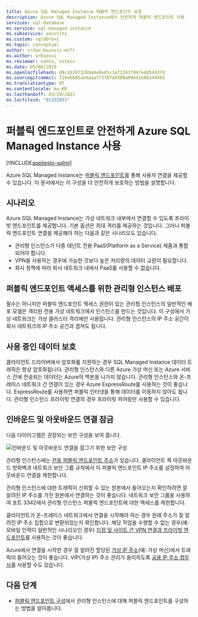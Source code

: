 ```yaml
---
title: Azure SQL Managed Instance 퍼블릭 엔드포인트 보호
description: Azure SQL Managed Instance에서 안전하게 퍼블릭 엔드포인트 사용
services: sql-database
ms.service: sql-managed-instance
ms.subservice: security
ms.custom: sqldbrb=1
ms.topic: conceptual
author: srdan-bozovic-msft
ms.author: srbozovi
ms.reviewer: vanto, sstein
ms.date: 05/08/2019
ms.openlocfilehash: d9c1828732b9a4e0e85c3af2263f097edd54437d
ms.sourcegitcommit: f28ebb95ae9aaaff3f87d8388a09b41e0b3445b5
ms.translationtype: HT
ms.contentlocale: ko-KR
ms.lasthandoff: 03/29/2021
ms.locfileid: "91332851"
---
```

# <a name="use-azure-sql-managed-instance-securely-with-public-endpoints"></a>퍼블릭 엔드포인트로 안전하게 Azure SQL Managed Instance 사용
[!INCLUDE[appliesto-sqlmi](../includes/appliesto-sqlmi.md)]

Azure SQL Managed Instance는 [퍼블릭 엔드포인트](../../virtual-network/virtual-network-service-endpoints-overview.md)를 통해 사용자 연결을 제공할 수 있습니다. 이 문서에서는 이 구성을 더 안전하게 보호하는 방법을 설명합니다.

## <a name="scenarios"></a>시나리오

Azure SQL Managed Instance는 가상 네트워크 내부에서 연결할 수 있도록 프라이빗 엔드포인트를 제공합니다. 기본 옵션은 최대 격리를 제공하는 것입니다. 그러나 퍼블릭 엔드포인트 연결을 제공해야 하는 다음과 같은 시나리오도 있습니다.

- 관리형 인스턴스가 다중 테넌트 전용 PaaS(Platform as a Service) 제품과 통합되어야 합니다.
- VPN을 사용하는 경우에 가능한 것보다 높은 처리량의 데이터 교환이 필요합니다.
- 회사 정책에 따라 회사 네트워크 내에서 PaaS를 사용할 수 없습니다.

## <a name="deploy-a-managed-instance-for-public-endpoint-access"></a>퍼블릭 엔드포인트 액세스를 위한 관리형 인스턴스 배포

필수는 아니지만 퍼블릭 엔드포인트 액세스 권한이 있는 관리형 인스턴스의 일반적인 배포 모델은 격리된 전용 가상 네트워크에서 인스턴스를 만드는 것입니다. 이 구성에서 가상 네트워크는 가상 클러스터 격리에만 사용됩니다. 관리형 인스턴스의 IP 주소 공간이 회사 네트워크의 IP 주소 공간과 겹쳐도 됩니다.

## <a name="secure-data-in-motion"></a>사용 중인 데이터 보호

클라이언트 드라이버에서 암호화를 지원하는 경우 SQL Managed Instance 데이터 트래픽은 항상 암호화됩니다. 관리형 인스턴스와 다른 Azure 가상 머신 또는 Azure 서비스 간에 전송되는 데이터는 Azure의 백본을 나가지 않습니다. 관리형 인스턴스와 온-프레미스 네트워크 간 연결이 있는 경우 Azure ExpressRoute를 사용하는 것이 좋습니다. ExpressRoute를 사용하면 퍼블릭 인터넷을 통해 데이터를 이동하지 않아도 됩니다. 관리형 인스턴스 프라이빗 연결의 경우 프라이빗 피어링만 사용할 수 있습니다.

## <a name="lock-down-inbound-and-outbound-connectivity"></a>인바운드 및 아웃바운드 연결 잠금

다음 다이어그램은 권장되는 보안 구성을 보여 줍니다.

![인바운드 및 아웃바운드 연결을 잠그기 위한 보안 구성](./media/public-endpoint-overview/managed-instance-vnet.png)

관리형 인스턴스에는 [전용 퍼블릭 엔드포인트 주소](management-endpoint-find-ip-address.md)가 있습니다. 클라이언트 쪽 아웃바운드 방화벽과 네트워크 보안 그룹 규칙에서 이 퍼블릭 엔드포인트 IP 주소를 설정하여 아웃바운드 연결을 제한합니다.

관리형 인스턴스에 대한 트래픽이 신뢰할 수 있는 원본에서 들어오는지 확인하려면 잘 알려진 IP 주소를 가진 원본에서 연결하는 것이 좋습니다. 네트워크 보안 그룹을 사용하여 포트 3342에서 관리형 인스턴스 퍼블릭 엔드포인트에 대한 액세스를 제한합니다.

클라이언트가 온-프레미스 네트워크에서 연결을 시작해야 하는 경우 원래 주소가 잘 알려진 IP 주소 집합으로 변환되었는지 확인합니다. 해당 작업을 수행할 수 없는 경우(예: 모바일 인력이 일반적인 시나리오인 경우) [지점 및 사이트 간 VPN 연결과 프라이빗 엔드포인트](point-to-site-p2s-configure.md)를 사용하는 것이 좋습니다.

Azure에서 연결을 시작한 경우 잘 알려진 할당된 [가상 IP 주소](/previous-versions/azure/virtual-network/virtual-networks-reserved-public-ip)(예: 가상 머신)에서 트래픽이 들어오는 것이 좋습니다. VIP(가상 IP) 주소 관리가 용이하도록 [공용 IP 주소 접두사](../../virtual-network/public-ip-address-prefix.md)를 사용할 수도 있습니다.

## <a name="next-steps"></a>다음 단계

- [퍼블릭 엔드포인트 구성](public-endpoint-configure.md)에서 관리형 인스턴스에 대해 퍼블릭 엔드포인트를 구성하는 방법을 알아봅니다.
